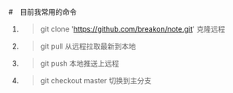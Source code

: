 #　目前我常用的命令

<ol>
<li>


>git clone 'https://github.com/breakon/note.git'  克隆远程

<li>

>git pull 从远程拉取最新到本地

<li>

>git push 本地推送上远程

<li>

>git checkout master  切换到主分支
